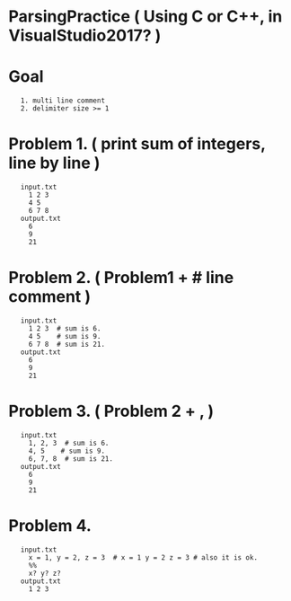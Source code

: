 # ParsingPractice ( Using C or C++, in VisualStudio2017? )

# Goal
       1. multi line comment
       2. delimiter size >= 1 

# Problem 1. ( print sum of integers, line by line )
       input.txt
         1 2 3 
         4 5 
         6 7 8 
       output.txt
         6
         9
         21
# Problem 2. ( Problem1 + # line comment )
       input.txt
         1 2 3  # sum is 6.
         4 5    # sum is 9.
         6 7 8  # sum is 21.
       output.txt
         6
         9
         21
# Problem 3. ( Problem 2 + , )
       input.txt
         1, 2, 3  # sum is 6.
         4, 5    # sum is 9.
         6, 7, 8  # sum is 21.
       output.txt
         6
         9
         21
# Problem 4. 
       input.txt
         x = 1, y = 2, z = 3  # x = 1 y = 2 z = 3 # also it is ok.  
         %%
         x? y? z?
       output.txt
         1 2 3 
         
